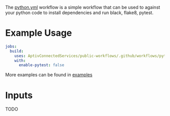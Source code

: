 The [python.yml](../python.yml) workflow is a simple workflow that can be used to against your python code to install dependencies and run black, flake8, pytest.

# Example Usage
```yaml
jobs:
  build:
    uses: AptivConnectedServices/public-workflows/.github/workflows/python.yml@main
    with:
      enable-pytest: false
```

More examples can be found in [examples](examples/)

# Inputs
TODO
